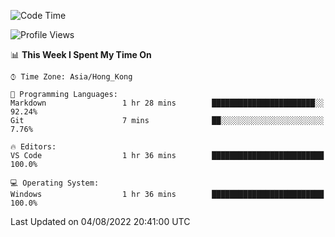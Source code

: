<!--START_SECTION:waka-->
![Code Time](http://img.shields.io/badge/Code%20Time-23%20hrs%203%20mins-blue)

![Profile Views](http://img.shields.io/badge/Profile%20Views-0-blue)

📊 **This Week I Spent My Time On** 

```text
⌚︎ Time Zone: Asia/Hong_Kong

💬 Programming Languages: 
Markdown                 1 hr 28 mins        ███████████████████████░░   92.24% 
Git                      7 mins              ██░░░░░░░░░░░░░░░░░░░░░░░   7.76%

🔥 Editors: 
VS Code                  1 hr 36 mins        █████████████████████████   100.0%

💻 Operating System: 
Windows                  1 hr 36 mins        █████████████████████████   100.0%

```


 Last Updated on 04/08/2022 20:41:00 UTC
<!--END_SECTION:waka-->
